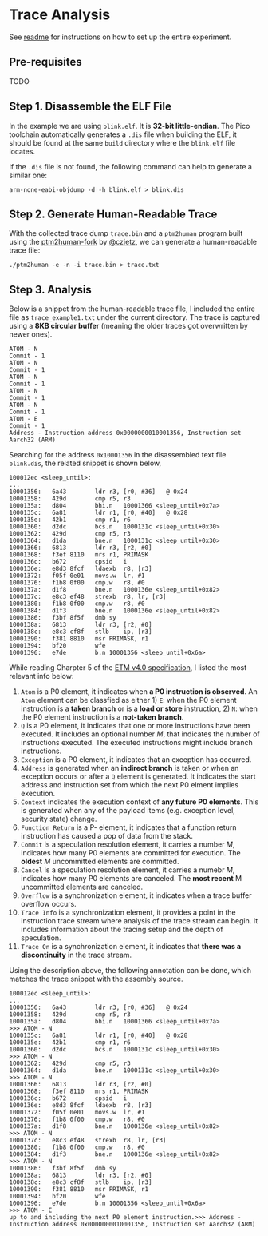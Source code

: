 # Trace Analysis
See [readme](README.md) for instructions on how to set up the entire experiment.

## Pre-requisites
TODO

## Step 1. Disassemble the ELF File
In the example we are using ```blink.elf```. It is **32-bit little-endian**.
The Pico toolchain automatically generates a ```.dis``` file when building the
ELF, it should be found at the same ```build``` directory where the ```blink.elf```
file locates.

If the ```.dis``` file is not found, the following command can help to generate a 
similar one:  
```
arm-none-eabi-objdump -d -h blink.elf > blink.dis
```

## Step 2. Generate Human-Readable Trace
With the collected trace dump ```trace.bin``` and a ```ptm2human``` program
built using the [ptm2human-fork](https://github.com/czietz/ptm2human/) by 
[@czietz](https://github.com/czietz), we can generate a human-readable trace
file:

```
./ptm2human -e -n -i trace.bin > trace.txt
```

## Step 3. Analysis
Below is a snippet from the human-readable trace file, I included the entire 
file as ```trace_example1.txt``` under the current directory. The trace is 
captured using a **8KB circular buffer** (meaning the older traces got overwritten
by newer ones).
```
ATOM - N
Commit - 1
ATOM - N
Commit - 1
ATOM - N
Commit - 1
ATOM - N
Commit - 1
ATOM - N
Commit - 1
ATOM - E
Commit - 1
Address - Instruction address 0x0000000010001356, Instruction set Aarch32 (ARM)
```
Searching for the address ```0x10001356``` in the disassembled text file ```blink.dis```,
the related snippet is shown below,
```
100012ec <sleep_until>:
...
10001356:	6a43      	ldr	r3, [r0, #36]	@ 0x24
10001358:	429d      	cmp	r5, r3
1000135a:	d804      	bhi.n	10001366 <sleep_until+0x7a>
1000135c:	6a81      	ldr	r1, [r0, #40]	@ 0x28
1000135e:	42b1      	cmp	r1, r6
10001360:	d2dc      	bcs.n	1000131c <sleep_until+0x30>
10001362:	429d      	cmp	r5, r3
10001364:	d1da      	bne.n	1000131c <sleep_until+0x30>
10001366:	6813      	ldr	r3, [r2, #0]
10001368:	f3ef 8110 	mrs	r1, PRIMASK
1000136c:	b672      	cpsid	i
1000136e:	e8d3 8fcf 	ldaexb	r8, [r3]
10001372:	f05f 0e01 	movs.w	lr, #1
10001376:	f1b8 0f00 	cmp.w	r8, #0
1000137a:	d1f8      	bne.n	1000136e <sleep_until+0x82>
1000137c:	e8c3 ef48 	strexb	r8, lr, [r3]
10001380:	f1b8 0f00 	cmp.w	r8, #0
10001384:	d1f3      	bne.n	1000136e <sleep_until+0x82>
10001386:	f3bf 8f5f 	dmb	sy
1000138a:	6813      	ldr	r3, [r2, #0]
1000138c:	e8c3 cf8f 	stlb	ip, [r3]
10001390:	f381 8810 	msr	PRIMASK, r1
10001394:	bf20      	wfe
10001396:	e7de      	b.n	10001356 <sleep_until+0x6a>
```

While reading Charpter 5 of the [ETM v4.0 specification](https://developer.arm.com/documentation/ihi0064/latest/), I listed the most relevant info below:
1. ```Atom``` is a P0 element, it indicates when **a P0 instruction is observed**. An ```Atom``` element can be classfied as either 1) ```E```: when the P0 element instruction is a **taken branch** or is a **load or store** instruction, 2) ```N```: when the P0 element instruction is a **not-taken branch**. 
2. ```Q``` is a P0 element, it indicates that one or more instructions have been executed. It includes an optional number *M*, that indicates the number of instructions executed. The executed instructions might include branch instructions.
3. ```Exception``` is a P0 element, it indicates that an exception has occurred. 
4. ```Address``` is generated when an **indirect branch** is taken or when an exception occurs or after a ```Q``` element is generated. It indicates the start address and instruction set from which the next P0 elment implies execution.
5. ```Context``` indicates the execution context of **any future P0 elements**. This is generated when any of the payload items (e.g. exception level, security state) change.
6. ```Function Return``` is a P- element, it indicates that a function return instruction has caused a pop of data from the stack.
7. ```Commit``` is a speculation resolution element, it carries a number *M*, indicates how many P0 elements are committed for execution. The **oldest** *M* uncommitted elements are committed.
8. ```Cancel``` is a speculation resolution element, it carries a numebr *M*, indicates how many P0 elements are canceled. The **most recent** M uncommitted elements are canceled.
9. ```Overflow``` is a synchronization element, it indicates when a trace buffer overflow occurs.
10. ```Trace Info``` is a synchronization element, it provides a point in the instruction trace stream where analysis of the trace stream can begin. It includes information about the tracing setup and the depth of speculation.
11. ```Trace On``` is a synchronization element, it indicates that **there was a discontinuity** in the trace stream.

Using the description above, the following annotation can be done, which matches the trace snippet with the assembly source. 

```
100012ec <sleep_until>:
...
10001356:	6a43      	ldr	r3, [r0, #36]	@ 0x24
10001358:	429d      	cmp	r5, r3
1000135a:	d804      	bhi.n	10001366 <sleep_until+0x7a>
>>> ATOM - N
1000135c:	6a81      	ldr	r1, [r0, #40]	@ 0x28
1000135e:	42b1      	cmp	r1, r6
10001360:	d2dc      	bcs.n	1000131c <sleep_until+0x30>
>>> ATOM - N
10001362:	429d      	cmp	r5, r3
10001364:	d1da      	bne.n	1000131c <sleep_until+0x30>
>>> ATOM - N
10001366:	6813      	ldr	r3, [r2, #0]
10001368:	f3ef 8110 	mrs	r1, PRIMASK
1000136c:	b672      	cpsid	i
1000136e:	e8d3 8fcf 	ldaexb	r8, [r3]
10001372:	f05f 0e01 	movs.w	lr, #1
10001376:	f1b8 0f00 	cmp.w	r8, #0
1000137a:	d1f8      	bne.n	1000136e <sleep_until+0x82>
>>> ATOM - N
1000137c:	e8c3 ef48 	strexb	r8, lr, [r3]
10001380:	f1b8 0f00 	cmp.w	r8, #0
10001384:	d1f3      	bne.n	1000136e <sleep_until+0x82>
>>> ATOM - N
10001386:	f3bf 8f5f 	dmb	sy
1000138a:	6813      	ldr	r3, [r2, #0]
1000138c:	e8c3 cf8f 	stlb	ip, [r3]
10001390:	f381 8810 	msr	PRIMASK, r1
10001394:	bf20      	wfe
10001396:	e7de      	b.n	10001356 <sleep_until+0x6a>
>>> ATOM - E
up to and including the next P0 element instruction.>>> Address - Instruction address 0x0000000010001356, Instruction set Aarch32 (ARM)
```
